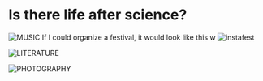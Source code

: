# Is there life after science?

![MUSIC](https://user-images.githubusercontent.com/102796577/205508655-ab51e0af-ac2c-42ad-863d-d4172de3668b.png)
If I could organize a festival, it would look like this w
![instafest](https://user-images.githubusercontent.com/102796577/205510034-e91d3d9f-fd84-4c12-a5c1-66e8ea00117b.jpeg)


![LITERATURE](https://user-images.githubusercontent.com/102796577/205509124-311ea338-5f08-4ff1-9842-aa97b36185fe.png)


![PHOTOGRAPHY](https://user-images.githubusercontent.com/102796577/205509496-d7c0c987-5370-41ee-89f9-d96789f821a1.png)
